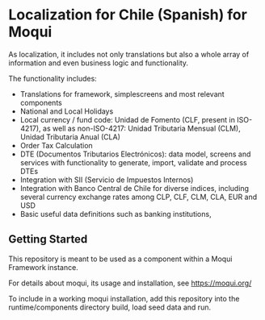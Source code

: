 # Localization for Chile (Spanish) for Moqui

As localization, it includes not only translations but also a whole array of information and even business logic and functionality.

The functionality includes:

* Translations for framework, simplescreens and most relevant components
* National and Local Holidays
* Local currency / fund code: Unidad de Fomento (CLF, present in ISO-4217), as well as non-ISO-4217: Unidad Tributaria Mensual (CLM), Unidad Tributaria Anual (CLA)
* Order Tax Calculation
* DTE (Documentos Tributarios Electrónicos): data model, screens and services with functionality to generate, import, validate and process DTEs
* Integration with SII (Servicio de Impuestos Internos)
* Integration with Banco Central de Chile for diverse indices, including several currency exchange rates among CLP, CLF, CLM, CLA, EUR and USD
* Basic useful data definitions such as banking institutions, 

## Getting Started

This repository is meant to be used as a component within a Moqui Framework instance.

For details about moqui, its usage and installation, see https://moqui.org/

To include in a working moqui installation, add this repository into the runtime/components directory build, load seed data and run.